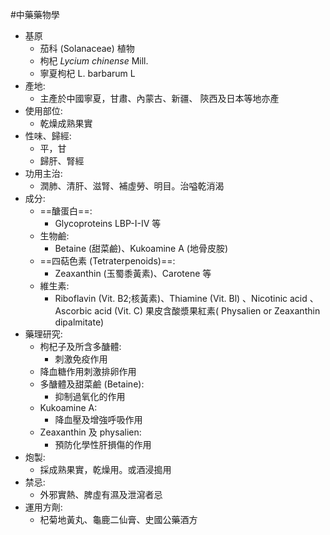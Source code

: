 #中藥藥物學
- 基原
	- 茄科 (Solanaceae) 植物
	- 枸杞 *Lycium chinense* Mill. 
	- 寧夏枸杞 L. barbarum L
- 產地:
	- 主產於中國寧夏，甘肅、內蒙古、新疆、 陝西及日本等地亦產 
- 使用部位: 
	- 乾燥成熟果實 
- 性味、歸經: 
	- 平，甘
	- 歸肝、腎經
- 功用主治:
	- 潤肺、清肝、滋腎、補虛勞、明目。治嗌乾消渴
- 成分:
	- ==醣蛋白==:
		- Glycoproteins LBP-I-IV 等 
	- 生物鹼:
		- Betaine (甜菜鹼)、Kukoamine A (地骨皮胺) 
	- ==四萜色素 (Tetraterpenoids)==:
		- Zeaxanthin (玉蜀黍黃素)、Carotene 等 
	- 維生素:
		- Riboflavin (Vit. B2;核黃素)、Thiamine (Vit. Bl) 、Nicotinic acid 、Ascorbic acid (Vit. C) 果皮含酸漿果紅素( Physalien or Zeaxanthin dipalmitate)
- 藥理研究:
	- 枸杞子及所含多醣體: 
		- 刺激免疫作用 
	- 降血糖作用刺激排卵作用 
	- 多醣體及甜菜鹼 (Betaine): 
		- 抑制過氧化的作用 
	- Kukoamine A: 
		- 降血壓及增強呼吸作用
	- Zeaxanthin 及 physalien: 
		- 預防化學性肝損傷的作用
- 炮製:
	- 採成熟果實，乾燥用。或酒浸搗用 
- 禁忌:
	- 外邪實熱、脾虛有濕及泄瀉者忌 
- 運用方劑: 
	- 杞菊地黃丸、龜鹿二仙膏、史國公藥酒方